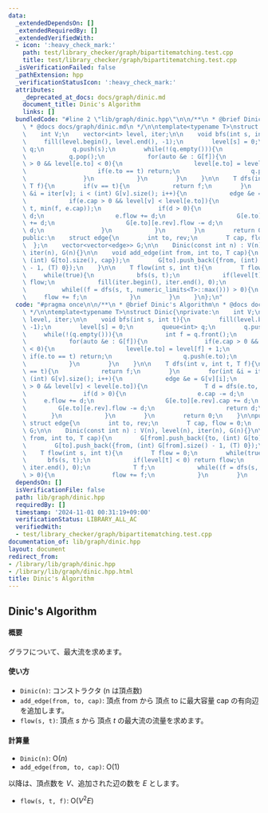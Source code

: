 ```yaml
---
data:
  _extendedDependsOn: []
  _extendedRequiredBy: []
  _extendedVerifiedWith:
  - icon: ':heavy_check_mark:'
    path: test/library_checker/graph/bipartitematching.test.cpp
    title: test/library_checker/graph/bipartitematching.test.cpp
  _isVerificationFailed: false
  _pathExtension: hpp
  _verificationStatusIcon: ':heavy_check_mark:'
  attributes:
    _deprecated_at_docs: docs/graph/dinic.md
    document_title: Dinic's Algorithm
    links: []
  bundledCode: "#line 2 \"lib/graph/dinic.hpp\"\n\n/**\n * @brief Dinic's Algorithm\n\
    \ * @docs docs/graph/dinic.md\n */\n\ntemplate<typename T>\nstruct Dinic{\nprivate:\n\
    \    int V;\n    vector<int> level, iter;\n\n    void bfs(int s, int t){\n   \
    \     fill(level.begin(), level.end(), -1);\n        level[s] = 0;\n        queue<int>\
    \ q;\n        q.push(s);\n        while(!(q.empty())){\n            int f = q.front();\n\
    \            q.pop();\n            for(auto &e : G[f]){\n                if(e.cap\
    \ > 0 && level[e.to] < 0){\n                    level[e.to] = level[f] + 1;\n\
    \                    if(e.to == t) return;\n                    q.push(e.to);\n\
    \                }\n            }\n        }\n    }\n\n    T dfs(int v, int t,\
    \ T f){\n        if(v == t){\n            return f;\n        }\n        for(int\
    \ &i = iter[v]; i < (int) G[v].size(); i++){\n            edge &e = G[v][i];\n\
    \            if(e.cap > 0 && level[v] < level[e.to]){\n                T d = dfs(e.to,\
    \ t, min(f, e.cap));\n                if(d > 0){\n                    e.cap -=\
    \ d;\n                    e.flow += d;\n                    G[e.to][e.rev].cap\
    \ += d;\n                    G[e.to][e.rev].flow -= d;\n                    return\
    \ d;\n                }\n            }\n        }\n        return 0;\n    }\n\n\
    public:\n    struct edge{\n        int to, rev;\n        T cap, flow = 0;\n  \
    \  };\n    vector<vector<edge>> G;\n\n    Dinic(const int n) : V(n), level(n),\
    \ iter(n), G(n){}\n\n    void add_edge(int from, int to, T cap){\n        G[from].push_back({to,\
    \ (int) G[to].size(), cap});\n        G[to].push_back({from, (int) G[from].size()\
    \ - 1, (T) 0});\n    }\n\n    T flow(int s, int t){\n        T flow = 0;\n   \
    \     while(true){\n            bfs(s, t);\n            if(level[t] < 0) return\
    \ flow;\n            fill(iter.begin(), iter.end(), 0);\n            T f;\n  \
    \          while((f = dfs(s, t, numeric_limits<T>::max())) > 0){\n           \
    \     flow += f;\n            }\n        }\n    }\n};\n"
  code: "#pragma once\n\n/**\n * @brief Dinic's Algorithm\n * @docs docs/graph/dinic.md\n\
    \ */\n\ntemplate<typename T>\nstruct Dinic{\nprivate:\n    int V;\n    vector<int>\
    \ level, iter;\n\n    void bfs(int s, int t){\n        fill(level.begin(), level.end(),\
    \ -1);\n        level[s] = 0;\n        queue<int> q;\n        q.push(s);\n   \
    \     while(!(q.empty())){\n            int f = q.front();\n            q.pop();\n\
    \            for(auto &e : G[f]){\n                if(e.cap > 0 && level[e.to]\
    \ < 0){\n                    level[e.to] = level[f] + 1;\n                   \
    \ if(e.to == t) return;\n                    q.push(e.to);\n                }\n\
    \            }\n        }\n    }\n\n    T dfs(int v, int t, T f){\n        if(v\
    \ == t){\n            return f;\n        }\n        for(int &i = iter[v]; i <\
    \ (int) G[v].size(); i++){\n            edge &e = G[v][i];\n            if(e.cap\
    \ > 0 && level[v] < level[e.to]){\n                T d = dfs(e.to, t, min(f, e.cap));\n\
    \                if(d > 0){\n                    e.cap -= d;\n               \
    \     e.flow += d;\n                    G[e.to][e.rev].cap += d;\n           \
    \         G[e.to][e.rev].flow -= d;\n                    return d;\n         \
    \       }\n            }\n        }\n        return 0;\n    }\n\npublic:\n   \
    \ struct edge{\n        int to, rev;\n        T cap, flow = 0;\n    };\n    vector<vector<edge>>\
    \ G;\n\n    Dinic(const int n) : V(n), level(n), iter(n), G(n){}\n\n    void add_edge(int\
    \ from, int to, T cap){\n        G[from].push_back({to, (int) G[to].size(), cap});\n\
    \        G[to].push_back({from, (int) G[from].size() - 1, (T) 0});\n    }\n\n\
    \    T flow(int s, int t){\n        T flow = 0;\n        while(true){\n      \
    \      bfs(s, t);\n            if(level[t] < 0) return flow;\n            fill(iter.begin(),\
    \ iter.end(), 0);\n            T f;\n            while((f = dfs(s, t, numeric_limits<T>::max()))\
    \ > 0){\n                flow += f;\n            }\n        }\n    }\n};\n"
  dependsOn: []
  isVerificationFile: false
  path: lib/graph/dinic.hpp
  requiredBy: []
  timestamp: '2024-11-01 00:31:19+09:00'
  verificationStatus: LIBRARY_ALL_AC
  verifiedWith:
  - test/library_checker/graph/bipartitematching.test.cpp
documentation_of: lib/graph/dinic.hpp
layout: document
redirect_from:
- /library/lib/graph/dinic.hpp
- /library/lib/graph/dinic.hpp.html
title: Dinic's Algorithm
---
```

## Dinic's Algorithm

#### 概要

グラフについて、最大流を求めます。

#### 使い方

- `Dinic(n)`: コンストラクタ (n は頂点数)
- `add_edge(from, to, cap)`: 頂点 from から 頂点 to に最大容量 cap の有向辺を追加します。
- `flow(s, t)`: 頂点 $s$ から 頂点 $t$ の最大流の流量を求めます。

#### 計算量

- `Dinic(n)`: $\mathrm{O}(n)$
- `add_edge(from, to, cap)`: $\mathrm{O}(1)$

以降は、頂点数を $V$、追加された辺の数を $E$ とします。

- `flow(s, t, f)`: $\mathrm{O}(V^2 E)$
